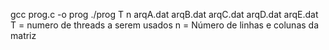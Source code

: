gcc prog.c -o prog
./prog T n arqA.dat arqB.dat arqC.dat arqD.dat arqE.dat 
T = numero de threads a serem usados 
n = Número de linhas e colunas da matriz
